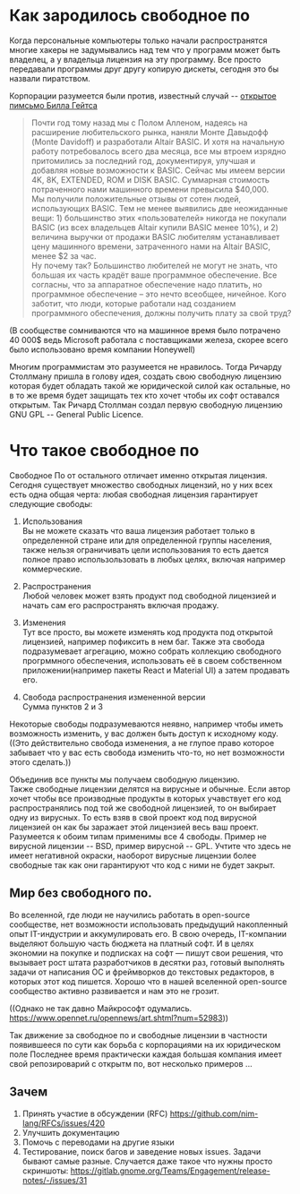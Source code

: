 
# Как зародилось свободное по

Когда персональные компьютеры только начали распространятся многие хакеры не задумывались над тем что у программ может быть владелец, а у владельца лицензия на эту программу. Все просто передавали программы друг другу копирую дискеты, сегодня это бы назвали пиратством. 

Корпорации разумеется были против, известный случай -- [открытое пимсьмо Билла Гейтса](https://ru.wikipedia.org/wiki/%D0%9E%D1%82%D0%BA%D1%80%D1%8B%D1%82%D0%BE%D0%B5_%D0%BF%D0%B8%D1%81%D1%8C%D0%BC%D0%BE_%D0%BB%D1%8E%D0%B1%D0%B8%D1%82%D0%B5%D0%BB%D1%8F%D0%BC)
>Почти год тому назад мы с Полом Алленом, надеясь на расширение любительского рынка, наняли Монте Давыдофф (Monte Davidoff) и разработали Altair BASIC. И хотя на начальную работу потребовалось всего два месяца, все мы втроем изрядно притомились за последний год, документируя, улучшая и добавляя новые возможности к BASIC. Сейчас мы имеем версии 4K, 8K, EXTENDED, ROM и DISK BASIC. Суммарная стоимость потраченного нами машинного времени превысила $40,000.   
>Мы получили положительные отзывы от сотен людей, использующих BASIC. Тем не менее выявились две неожиданные вещи: 1) большинство этих «пользователей» никогда не покупали BASIC (из всех владельцев Altair купили BASIC менее 10%), и 2) величина выручки от продажи BASIC любителям устанавливает цену машинного времени, затраченного нами на Altair BASIC, менее $2 за час.   
>Ну почему так? Большинство любителей не могут не знать, что большая их часть крадёт ваше программное обеспечение. Все согласны, что за аппаратное обеспечение надо платить, но программное обеспечение – это нечто всеобщее, ничейное. Кого заботит, что люди, которые работали над созданием программного обеспечения, должны получить плату за свой труд?

(В сообществе сомниваются что на машинное время было потрачено 40 000$ ведь Microsoft работала с поставщиками железа, скорее всего было использовано время компании Honeywell)


Многим программистам это разумеется не нравилось. Тогда Ричарду Столлману пришла в голову идея, создать свою свободную лицензию которая будет обладать такой же юридической силой как остальные, но в то же время будет защищать тех кто хочет чтобы их софт оставался открытым. Так Ричард Столлман создал первую свободную лицензию GNU GPL -- General Public Licence. 

# Что такое свободное по
Свободное По от остального отличает именно открытая лицензия.
Сегодня существует множество свободных лицензий, но у них всех есть одна общая черта: любая свободная лицензия гарантирует следующие свободы:
1) Использования  
Вы не можете сказать что ваша лицензия работает только в определенной стране или для определенной группы населения, также нельзя ограничивать цели использования то есть дается полное право использользовать в любых целях, включая например коммерческие.  

2) Распространения  
Любой человек может взять продукт под свободной лицензией и начать сам его распространять включая продажу. 

3) Изменения  
Тут все просто, вы можете изменять код продукта под открытой лицензией, например пофиксить в нем баг. Также эта свобода подразумевает агрегацию, можно собрать коллекцию свободного прогрммного обеспечения, использовать её в своем собственном приложении(например пакеты React и Material UI) а затем продавать его.

4) Свобода распространения измененной версии  
Сумма пунктов 2 и 3

Некоторые свободы подразумеваются неявно, например чтобы иметь возможность изменить, у вас должен быть доступ к исходному коду. ((Это действительно свобода изменения, а не глупое право которое забывает что у вас есть свобода изменить что-то, но нет возможности этого сделать.))

Объединив все пункты мы получаем свободную лицензию.  
Также свободные лицензии делятся на вирусные и обычные. Если автор хочет чтобы все производные продукты в которых учавствует его код распространялись под той же свободной лицензией, то он выбирает одну из вирусных. То есть взяв в свой проект код под вирусной лицензией он как бы заражает этой лицензией весь ваш проект. Разумеется к обоим типам применимы все 4 свободы. Пример не вирусной лицензии -- BSD, пример вирусной -- GPL. Учтите что здесь не имеет негативной окраски, наоборот вирусные лицензии более свободные так как они гарантируют что код с ними не будет закрыт.

## Мир без свободного по.  
Во вселенной, где люди не научились работать в open-source сообществе, нет возможности использовать предыдущий накопленный опыт IT-индустрии и аккумулировать его. В свою очередь, IT-компании выделяют большую часть бюджета на платный софт. И в целях экономии на покупке и подписках на софт — пишут свои решения, что вызывает рост штата разработчиков в десятки раз, готовый выполнять задачи от написания ОС и фреймворков до текстовых редакторов, в которых этот код пишется. Хорошо что в нашей вселенной open-source сообщество активно развивается и нам это не грозит.




((Однако не так давно Майкрософт одумались. https://www.opennet.ru/opennews/art.shtml?num=52983))  

Так движение за свободное по и свободные лицензии в частности  появившееся по сути как борьба с корпорациями на их юридическом поле 
Последнее время практически каждая большая компания имеет свой репозироварий с открытм по, вот несколько примеров
...

## Зачем 

1) Принять участие в обсуждении (RFC)
https://github.com/nim-lang/RFCs/issues/420
2) Улучшить документацию
3) Помочь с переводами на другие языки
4) Тестирование, поиск багов и заведение новых issues.
Задачи бывают самые разные. Случается даже такое что нужны просто скриншоты: https://gitlab.gnome.org/Teams/Engagement/release-notes/-/issues/31

